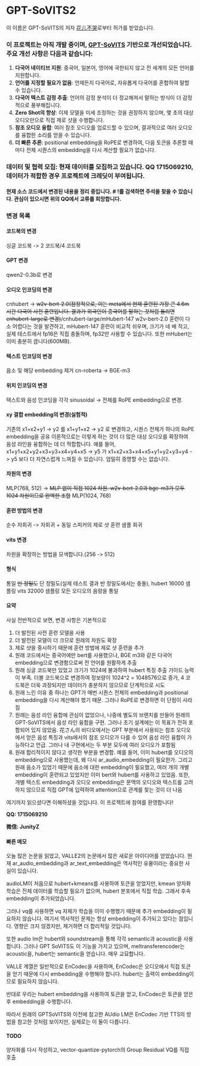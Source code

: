 # GPT-SoVITS2

이 이름은 GPT-SoVITS의 저자 [花儿不哭](https://space.bilibili.com/5760446?spm_id_from=333.337.0.0)로부터 허가를 받았습니다.
### 이 프로젝트는 아직 개발 중이며, [GPT-SoVITS](https://github.com/RVC-Boss/GPT-SoVITS) 기반으로 개선되었습니다. 주요 개선 사항은 다음과 같습니다:

1. **다국어 네이티브 지원**: 중국어, 일본어, 영어에 국한되지 않고 전 세계의 모든 언어를 지원합니다.
2. **언어를 지정할 필요가 없음**: 언제든지 다국어로, 자유롭게 다국어를 혼합하여 말할 수 있습니다.
3. **다국어 텍스트 감정 추출**: 언어의 감정 분석이 더 정교해져서 말하는 방식이 더 감정적으로 풍부해집니다.
4. **Zero Shot의 향상**: 이제 모델을 미세 조정하는 것을 권장하지 않으며, 몇 초의 대상 오디오만으로 직접 제로 샷을 수행합니다.
5. **참조 오디오 융합**: 여러 참조 오디오를 업로드할 수 있으며, 결과적으로 여러 오디오를 융합한 소리를 얻을 수 있습니다.
6. **더 빠른 추론**: positional embedding을 RoPE로 변경하여, 다음 토큰을 추론할 때마다 전체 시퀀스의 embedding을 다시 계산할 필요가 없습니다.

### **데이터 및 협력 모집**: 현재 데이터를 모집하고 있습니다. QQ 1715069210, 데이터가 적합한 경우 프로젝트에 크레딧이 부여됩니다.

#### 현재 소스 코드에서 변경된 내용을 정리 중입니다. # !를 검색하면 주석을 찾을 수 있습니다. 관심이 있으시면 위의 QQ에서 교류를 희망합니다.

### 변경 목록

#### 코드북의 변경
싱글 코드북 -> 2 코드북/4 코드북
#### GPT 변경
qwen2-0.3b로 변경
#### 오디오 인코딩의 변경
cnhubert -> ~~w2v-bert-2.0(잠정적으로, 이는 meta에서 현재 훈련된 가장 큰 4.6m 시간 다국어 사전 훈련입니다. 결과가 외국인이 중국어를 말하는 것처럼 들리면 cnhubert-large로 변경)~~/cnhubert-large/mHubert-147
w2v-bert-2.0 훈련이 다소 어렵다는 것을 발견하고, mHubert-147 훈련이 비교적 쉬우며, 크기가 네 배 작고, 실제 테스트에서 fp16은 직접 충돌하며, fp32만 사용할 수 있습니다. 또한 mHubert는 이미 충분히 큽니다(600MB).
#### 텍스트 인코딩의 변경
음소 및 해당 embedding 제거
cn-roberta -> BGE-m3
#### 위치 인코딩의 변경
텍스트와 음성 인코딩을 각각 sinusoidal -> 전체를 RoPE embedding으로 변경.
#### xy 결합 embedding의 변경(실험적)
기존의
x1+x2+y1 -> y2
를
x1+y1+x2 -> y2
로 변경하고, 시퀀스 전체가 하나의 RoPE embedding을 공유
이론적으로는 이렇게 하는 것이 더 많은 대상 오디오를 확장하여 음성 라인을 융합하는 데 더 적합합니다.
예를 들어,
x1+y1+x2+y2+x3+y3+x4+y4+x5 -> y5
가
x1+x2+x3+x4+x5+y1+y2+y3+y4 -> y5
보다 더 자연스럽게 느껴질 수 있습니다. 엄밀히 증명할 수는 없습니다.
#### 차원의 변경
MLP(768, 512) -> ~~MLP 없이 직접 1024 차원. w2v-bert-2.0과 bge-m3가 모두 1024 차원이므로 완벽한 조합~~ MLP(1024, 768)
#### 훈련 방법의 변경
순수 자회귀 -> 자회귀 + 동일 스피커의 제로 샷 훈련 샘플 회귀
#### vits 변경
차원을 확장하는 방법을 모색합니다.(256 -> 512)
#### 형식
통일 ~~반 정밀도~~ 단 정밀도(실제 테스트 결과 반 정밀도에서는 충돌), hubert 16000 샘플링 vits 32000 샘플링 모든 오디오의 음량을 통일
#### 요약
사실 전반적으로 보면, 변경 사항은 기본적으로
1. 더 발전된 사전 훈련 모델을 사용
2. 더 발전된 모델이 더 크므로 원래의 차원도 확장
3. 제로 샷을 중시하기 때문에 훈련 방법에 제로 샷 훈련을 추가
4. 원래 코드에서는 중국어에만 bert를 사용했으나, BGE m3와 같은 다국어 embedding으로 변경함으로써 전 언어를 원활하게 추출
5. 원래 싱글 코드북만 있었고 크기가 1024에 불과하여 hubert 특징 추출 가이드 능력이 부족. 더블 코드북으로 변경하여 정보량이 1024^2 = 1048576으로 증가, 4 코드북은 더욱 과장되지만 데이터가 충분하지 않으므로 단계적으로 시도
6. 원래 느린 이유 중 하나는 GPT가 매번 시퀀스 전체의 embedding과 positional embedding을 다시 계산해야 했기 때문. 그러나 RoPE로 변경하면 이 단점이 사라짐
7. 원래는 음성 라인 융합에 관심이 없었으나, 나중에 별도의 브랜치를 만들어 원래의 GPT-SoVITS에서 음성 라인 융합을 구현. 그러나 초기 설계에는 이 목표가 전혀 포함되어 있지 않았음. 花さん의 비디오에서는 GPT 부분에서 사용되는 참조 오디오에서 얻은 음성 특징과 vits에서의 참조 오디오가 다를 수 있어 음성 라인 융합이 가능하다고 언급. 그러나 내 구현에서는 두 부분 모두에 여러 오디오가 포함됨
8. 원래 합리적이지 않다고 생각한 부분을 변경함. 예를 들어, 이미 hubert를 오디오의 embedding으로 사용했는데, 왜 다시 ar_audio_embedding이 필요한가. 그리고 원래 음소가 있었기 때문에 음소에 대한 embedding이 필요했고, 여러 개의 개별 embedding이 훈련되고 있었지만 이미 bert와 hubert를 사용하고 있었음. 또한, 개별 텍스트 embedding과 오디오 embedding은 문맥의 오디오와 텍스트를 고려하지 않으므로 직접 GPT에 입력하여 attention으로 관계를 찾는 것이 더 나음

여기까지 읽으셨다면 이해하셨을 것입니다. 이 프로젝트에 참여를 환영합니다!

**QQ: 1715069210**

**微信: JunityZ**

#### 빠른 메모
오늘 많은 논문을 읽었고, VALLE2의 논문에서 많은 새로운 아이디어를 얻었습니다. 현재 ar_audio_embedding과 ar_text_embedding은 역사적인 유물이라는 중요한 사실이 있습니다.

audioLM이 처음으로 hubert+kmeans를 사용하여 토큰을 얻었지만, kmean 양자화 학습은 전체 데이터를 학습할 필요가 없으며, hubert 분포에서 직접 학습. 그래서 후속 embedding이 추가되었습니다.

그러나 vq를 사용하면 vq 자체가 학습을 이미 수행했기 때문에 추가 embedding이 필요하지 않습니다. 여기서 역사적인 문제는 항상 embedding이 추가되고 있다는 점입니다. 영향은 크지 않겠지만, 제거하면 더 합리적일 것입니다.

또한 audio lm은 hubert와 soundstream을 통해 각각 semantic과 acoustic을 사용합니다. 그러나 GPT SoVITS도 이 기능을 가지고 있으며, meltransferencoder는 acoustic을, hubert는 semantic을 얻습니다. 매우 교묘합니다.

VALLE 계열은 일반적으로 EnCodec을 사용하며, EnCodec은 오디오에서 직접 토큰을 얻기 때문에 다시 embedding을 수행해야 합니다. hubert는 출력이 embedding이므로 필요하지 않습니다.

반대로 우리는 hubert embedding을 사용하여 토큰을 얻고, EnCodec은 토큰을 얻은 후 embedding을 수행합니다.

따라서 원래의 GPTSoVITS와 이전에 참고한 AUdio LM은 EnCodec 기반 TTS의 방법을 참고한 것처럼 보이지만, 실제로는 이 둘이 다릅니다.

#### TODO
양자화를 다시 작성하고, vector-quantize-pytorch의 Group Residual VQ를 직접 호출

